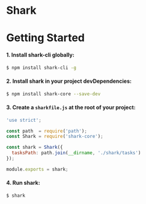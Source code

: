Shark
===

# Getting Started

#### 1. Install shark-cli globally:

```sh
$ npm install shark-cli -g
```

#### 2. Install shark in your project devDependencies:

```sh
$ npm install shark-core --save-dev
```

#### 3. Create a `sharkfile.js` at the root of your project:

```js
'use strict';

const path  = require('path');
const Shark = require('shark-core');

const shark = Shark({
  tasksPath: path.join(__dirname, './shark/tasks')
});

module.exports = shark;
```

#### 4. Run shark:
```sh
$ shark
```
